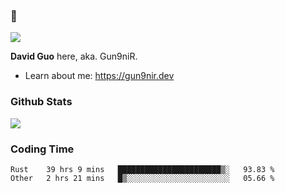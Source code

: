 ### 👋

![](https://komarev.com/ghpvc/?username=Gun9niR&label=Total+Views)

**David Guo** here, aka. Gun9niR.

- Learn about me: https://gun9nir.dev

### Github Stats

<img src="https://github-readme-stats.vercel.app/api?username=Gun9niR&count_private=true&show_icons=true&theme=vue-dark&hide_title=true">

### Coding Time

<!--START_SECTION:waka-->

```text
Rust    39 hrs 9 mins   ███████████████████████▒░   93.83 %
Other   2 hrs 21 mins   █▒░░░░░░░░░░░░░░░░░░░░░░░   05.66 %
```

<!--END_SECTION:waka-->
